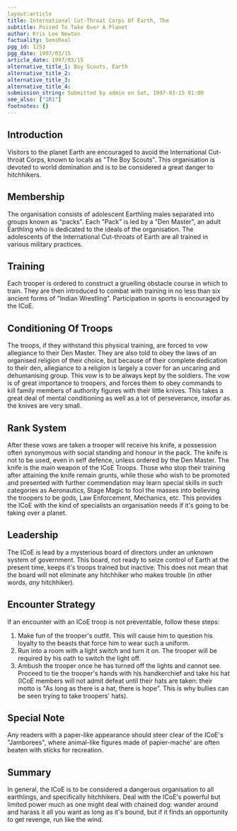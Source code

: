 ```yaml
---
layout:article
title: International Cut-Throat Corps Of Earth, The
subtitle: Poised To Take Over A Planet
author: Kris Lee Newton
factuality: SemiReal
pgg_id: 12S3
pgg_date: 1997/03/15
article_date: 1997/03/15
alternative_title_1: Boy Scouts, Earth
alternative_title_2: 
alternative_title_3: 
alternative_title_4: 
submission_string: Submitted by admin on Sat, 1997-03-15 01:00
see_also: ["1R1"]
footnotes: {}
---
```

<div>
<h2>Introduction</h2>
<p>Visitors to the planet Earth are encouraged to avoid the International Cut-throat Corps, known to locals as "The Boy Scouts". This organisation is devoted to world domination and is to be considered a great danger to hitchhikers.</p>
<h2>Membership</h2>
<p>The organisation consists of adolescent Earthling males separated into groups known as "packs". Each "Pack" is led by a "Den Master", an adult Earthling who is dedicated to the ideals of the organisation. The adolescents of the International Cut-throats of Earth are all trained in various military practices.</p>
<h2>Training</h2>
<p>Each trooper is ordered to construct a gruelling obstacle course in which to train. They are then introduced to combat with training in no less than six ancient forms of "Indian Wrestling". Participation in sports is encouraged by the ICoE.</p>
<h2>Conditioning Of Troops</h2>
<p>The troops, if they withstand this physical training, are forced to vow allegiance to their Den Master. They are also told to obey the laws of an organised religion of their choice, but because of their complete dedication to their den, allegiance to a religion is largely a cover for an uncaring and dehumanising group. This vow is to be always kept by the soldiers. The vow is of great importance to troopers, and forces them to obey commands to kill family members of authority figures with their little knives. This takes a great deal of mental conditioning as well as a lot of perseverance, insofar as the knives are very small.</p>
<h2>Rank System</h2>
<p>After these vows are taken a trooper will receive his knife, a possession often synonymous with social standing and honour in the pack. The knife is not to be used, even in self defence, unless ordered by the Den Master. The knife is the main weapon of the ICoE Troops. Those who stop their training after attaining the knife remain grunts, while those who wish to be promoted and presented with further commendation may learn special skills in such categories as Aeronautics, Stage Magic to fool the masses into believing the troopers to be gods, Law Enforcement, Mechanics, etc. This provides the ICoE with the kind of specialists an organisation needs if it's going to be taking over a planet.</p>
<h2>Leadership</h2>
<p>The ICoE is lead by a mysterious board of directors under an unknown system of government. This board, not ready to seize control of Earth at the present time, keeps it's troops trained but inactive. This does not mean that the board will not eliminate any hitchhiker who makes trouble (in other words, <em>any</em> hitchhiker).</p>
<h2>Encounter Strategy</h2>
<p>If an encounter with an ICoE troop is not preventable, follow these steps:</p>
<ol>
<li value="1">Make fun of the trooper's outfit. This will cause him to question his loyalty to the beasts that force him to wear such a uniform.</li>
<li value="2">Run into a room with a light switch and turn it on. The trooper will be required by his oath to switch the light off.</li>
<li value="3">Ambush the trooper once he has turned off the lights and cannot see. Proceed to tie the trooper's hands with his handkerchief and take his hat (ICoE members will not admit defeat until their hats are taken: their motto is "As long as there is a hat, there is hope". This is why bullies can be seen trying to take troopers' hats).</li>
</ol>
<h2>Special Note</h2>
<p>Any readers with a paper-like appearance should steer clear of the ICoE's "Jamborees", where animal-like figures made of papier-mache' are often beaten with sticks for recreation.</p>
<h2>Summary</h2>
<p>In general, the ICoE is to be considered a dangerous organisation to all earthlings, and specifically hitchhikers. Deal with the ICoE's powerful but limited power much as one might deal with chained dog: wander around and harass it all you want as long as it's bound, but if it finds an opportunity to get revenge, run like the wind.</p>
</div>
